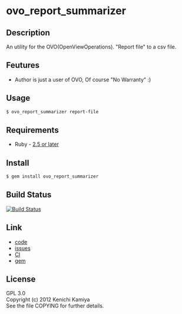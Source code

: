 ovo_report_summarizer
=====================

Description
------------

An utility for the OVO(OpenViewOperations).
"Report file" to a csv file.

Feutures
--------

* Author is just a user of OVO, Of course "No Warranty" :)

Usage
------

```bash
$ ovo_report_summarizer report-file
```

Requirements
------------

* Ruby - [2.5 or later](http://travis-ci.org/#!/kachick/ovo_report_summarizer)

Install
-------

```bash
$ gem install ovo_report_summarizer
```

Build Status
------------

[![Build Status](https://secure.travis-ci.org/kachick/ovo_report_summarizer.png)](http://travis-ci.org/kachick/ovo_report_summarizer)

Link
----

* [code](https://github.com/kachick/ovo_report_summarizer)
* [issues](https://github.com/kachick/ovo_report_summarizer/issues)
* [CI](http://travis-ci.org/#!/kachick/ovo_report_summarizer)
* [gem](https://rubygems.org/gems/ovo_report_summarizer)

License
-------

GPL 3.0  
Copyright (c) 2012 Kenichi Kamiya  
See the file COPYING for further details.
